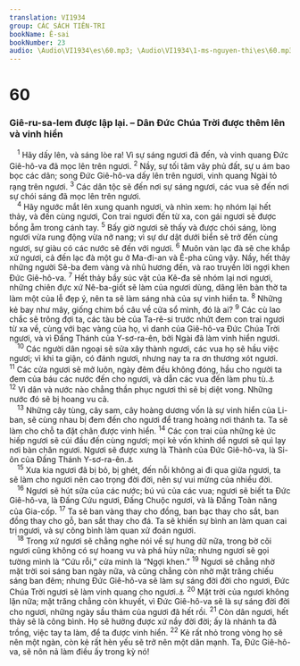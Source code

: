 ```yaml
---
translation: VI1934
group: CÁC SÁCH TIÊN-TRI
bookName: Ê-sai 
bookNumber: 23
audio: \Audio\VI1934\es\60.mp3; \Audio\VI1934\1-ms-nguyen-thi\es\60.mp3
---
```


<div class="title"><h1>60</h1><h3>Giê-ru-sa-lem được lập lại. – Dân Đức Chúa Trời được thêm lên và vinh hiển</h3></div>
<span class="verse es_60_1"> <sup>1</sup> Hãy dấy lên, và sáng lòe ra! Vì sự sáng ngươi đã đến, và vinh quang Đức Giê-hô-va đã mọc lên trên ngươi. </span>
<span class="verse es_60_2"><sup>2</sup> Nầy, sự tối tăm vây phủ đất, sự u ám bao bọc các dân; song Đức Giê-hô-va dấy lên trên ngươi, vinh quang Ngài tỏ rạng trên ngươi. </span>
<span class="verse es_60_3"><sup>3</sup> Các dân tộc sẽ đến nơi sự sáng ngươi, các vua sẽ đến nơi sự chói sáng đã mọc lên trên ngươi. <br/></span>
<span class="verse es_60_4"> <sup>4</sup> Hãy ngước mắt lên xung quanh ngươi, và nhìn xem: họ nhóm lại hết thảy, và đến cùng ngươi, Con trai ngươi đến từ xa, con gái ngươi sẽ được bồng ẵm trong cánh tay. </span>
<span class="verse es_60_5"><sup>5</sup> Bấy giờ ngươi sẽ thấy và được chói sáng, lòng ngươi vừa rung động vừa nở nang; vì sự dư dật dưới biển sẽ trở đến cùng ngươi, sự giàu có các nước sẽ đến với ngươi. </span>
<span class="verse es_60_6"><sup>6</sup> Muôn vàn lạc đà sẽ che khắp xứ ngươi, cả đến lạc đà một gu ở Ma-đi-an và Ê-pha cũng vậy. Nầy, hết thảy những người Sê-ba đem vàng và nhũ hương đến, và rao truyền lời ngợi khen Đức Giê-hô-va. </span>
<span class="verse es_60_7"><sup>7</sup> Hết thảy bầy súc vật của Kê-đa sẽ nhóm lại nơi ngươi, những chiên đực xứ Nê-ba-giốt sẽ làm của ngươi dùng, dâng lên bàn thờ ta làm một của lễ đẹp ý, nên ta sẽ làm sáng nhà của sự vinh hiển ta. </span>
<span class="verse es_60_8"><sup>8</sup> Những kẻ bay như mây, giống chim bồ câu về cửa sổ mình, đó là ai? </span>
<span class="verse es_60_9"><sup>9</sup> Các cù lao chắc sẽ trông đợi ta, các tàu bè của Ta-rê-si trước nhứt đem con trai ngươi từ xa về, cùng với bạc vàng của họ, vì danh của Giê-hô-va Đức Chúa Trời ngươi, và vì Đấng Thánh của Y-sơ-ra-ên, bởi Ngài đã làm vinh hiển ngươi. <br/></span>
<span class="verse es_60_10"> <sup>10</sup> Các người dân ngoại sẽ sửa xây thành ngươi, các vua họ sẽ hầu việc ngươi; vì khi ta giận, có đánh ngươi, nhưng nay ta ra ơn thương xót ngươi. </span>
<span class="verse es_60_11"><sup>11</sup> Các cửa ngươi sẽ mở luôn, ngày đêm đều không đóng, hầu cho người ta đem của báu các nước đến cho ngươi, và dẫn các vua đến làm phu tù.<a data-toggle="tooltip" data-placement="bottom" title="Kh 21:25-26">⚓</a></span>
<span class="verse es_60_12"><sup>12</sup> Vì dân và nước nào chẳng thần phục ngươi thì sẽ bị diệt vong. Những nước đó sẽ bị hoang vu cả. <br/></span>
<span class="verse es_60_13"> <sup>13</sup> Những cây tùng, cây sam, cây hoàng dương vốn là sự vinh hiển của Li-ban, sẽ cùng nhau bị đem đến cho ngươi để trang hoàng nơi thánh ta. Ta sẽ làm cho chỗ ta đặt chân được vinh hiển. </span>
<span class="verse es_60_14"><sup>14</sup> Các con trai của những kẻ ức hiếp ngươi sẽ cúi đầu đến cùng ngươi; mọi kẻ vốn khinh dể ngươi sẽ quì lạy nơi bàn chân ngươi. Ngươi sẽ được xưng là Thành của Đức Giê-hô-va, là Si-ôn của Đấng Thánh Y-sơ-ra-ên.<a data-toggle="tooltip" data-placement="bottom" title="Kh 3:9">⚓</a><br/></span>
<span class="verse es_60_15"> <sup>15</sup> Xưa kia ngươi đã bị bỏ, bị ghét, đến nỗi không ai đi qua giữa ngươi, ta sẽ làm cho ngươi nên cao trọng đời đời, nên sự vui mừng của nhiều đời. <br/></span>
<span class="verse es_60_16"> <sup>16</sup> Ngươi sẽ hút sữa của các nước; bú vú của các vua; ngươi sẽ biết ta Đức Giê-hô-va, là Đấng Cứu ngươi, Đấng Chuộc ngươi, và là Đấng Toàn năng của Gia-cốp. </span>
<span class="verse es_60_17"><sup>17</sup> Ta sẽ ban vàng thay cho đồng, ban bạc thay cho sắt, ban đồng thay cho gỗ, ban sắt thay cho đá. Ta sẽ khiến sự bình an làm quan cai trị ngươi, và sự công bình làm quan xử đoán ngươi. <br/></span>
<span class="verse es_60_18"> <sup>18</sup> Trong xứ ngươi sẽ chẳng nghe nói về sự hung dữ nữa, trong bờ cõi ngươi cũng không có sự hoang vu và phá hủy nữa; nhưng ngươi sẽ gọi tường mình là “Cứu rỗi,” cửa mình là “Ngợi khen.” </span>
<span class="verse es_60_19"><sup>19</sup> Ngươi sẽ chẳng nhờ mặt trời soi sáng ban ngày nữa, và cũng chẳng còn nhờ mặt trăng chiếu sáng ban đêm; nhưng Đức Giê-hô-va sẽ làm sự sáng đời đời cho ngươi, Đức Chúa Trời ngươi sẽ làm vinh quang cho ngươi.<a data-toggle="tooltip" data-placement="bottom" title="Kh 21:23; 22:5">⚓</a></span>
<span class="verse es_60_20"><sup>20</sup> Mặt trời của ngươi không lặn nữa; mặt trăng chẳng còn khuyết, vì Đức Giê-hô-va sẽ là sự sáng đời đời cho ngươi, những ngày sầu thảm của ngươi đã hết rồi. </span>
<span class="verse es_60_21"><sup>21</sup> Còn dân ngươi, hết thảy sẽ là công bình. Họ sẽ hưởng được xứ nầy đời đời; ấy là nhánh ta đã trồng, việc tay ta làm, để ta được vinh hiển. </span>
<span class="verse es_60_22"><sup>22</sup> Kẻ rất nhỏ trong vòng họ sẽ nên một ngàn, còn kẻ rất hèn yếu sẽ trở nên một dân mạnh. Ta, Đức Giê-hô-va, sẽ nôn nả làm điều ấy trong kỳ nó! <br/></span>
